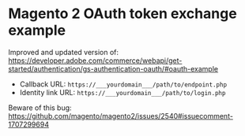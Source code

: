 # Magento 2 OAuth token exchange example

Improved and updated version of:
https://developer.adobe.com/commerce/webapi/get-started/authentication/gs-authentication-oauth/#oauth-example

- Callback URL: `https://___yourdomain___/path/to/endpoint.php`
- Identity link URL: `https://___yourdomain___/path/to/login.php`

Beware of this bug:  https://github.com/magento/magento2/issues/2540#issuecomment-1707299694